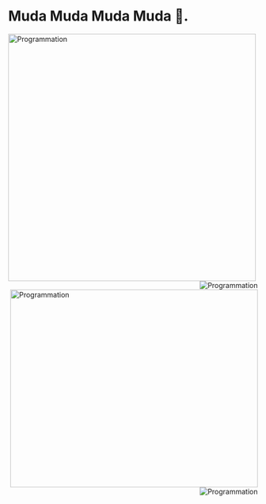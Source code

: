 # Muda Muda Muda Muda 👊.

<img src="https://c.tenor.com/zgrEp2RxOrAAAAAC/muda-muda-muda-muda.gif" alt="Programmation" width="500" />
<img src="https://c.tenor.com/1uaVmBqmWHUAAAAC/ora-star-platinum.gif" alt="Programmation"  align="right"   border-radius: 50%; />



<img src="http://images.shoutwiki.com/jojoss/9/9a/Jotaro_Kujo_%28Login_Bonus%29_small.png" alt="Programmation"   align="right" width="500" height="400" />

<img src="https://www.journaldujapon.com/wp-content/uploads/2019/05/JoJo-Dio.png" alt="Programmation" align="right"/>



